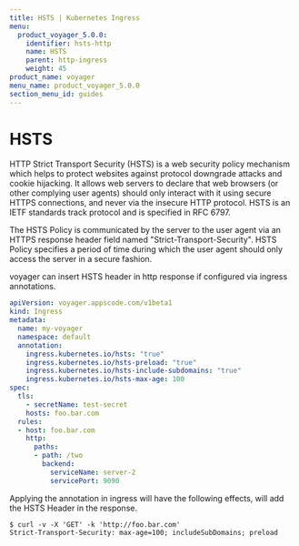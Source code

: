 ```yaml
---
title: HSTS | Kubernetes Ingress
menu:
  product_voyager_5.0.0:
    identifier: hsts-http
    name: HSTS
    parent: http-ingress
    weight: 45
product_name: voyager
menu_name: product_voyager_5.0.0
section_menu_id: guides
---
```


# HSTS

HTTP Strict Transport Security (HSTS) is a web security policy mechanism which helps to protect websites against protocol downgrade attacks and cookie hijacking. It allows web servers to declare that web browsers (or other complying user agents) should only interact with it using secure
HTTPS connections, and never via the insecure HTTP protocol. HSTS is an IETF standards track protocol and is specified in RFC 6797.

The HSTS Policy is communicated by the server to the user agent via an HTTPS response header field named "Strict-Transport-Security".
HSTS Policy specifies a period of time during which the user agent should only access the server in a secure fashion.

voyager can insert HSTS header in http response if configured via ingress annotations.

```yaml
apiVersion: voyager.appscode.com/v1beta1
kind: Ingress
metadata:
  name: my-voyager
  namespace: default
  annotation:
    ingress.kubernetes.io/hsts: "true"
    ingress.kubernetes.io/hsts-preload: "true"
    ingress.kubernetes.io/hsts-include-subdomains: "true"
    ingress.kubernetes.io/hsts-max-age: 100
spec:
  tls:
    - secretName: test-secret
    hosts: foo.bar.com
  rules:
  - host: foo.bar.com
    http:
      paths:
      - path: /two
        backend:
          serviceName: server-2
          servicePort: 9090
```

Applying the annotation in ingress will have the following effects, will add the HSTS Header in the response.

```console
$ curl -v -X 'GET' -k 'http://foo.bar.com'
Strict-Transport-Security: max-age=100; includeSubDomains; preload
```
